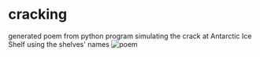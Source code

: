 # cracking
generated poem from python program simulating the crack at Antarctic Ice Shelf using the shelves' names
 ![poem](http://i.imgur.com/0l6d5Yb.png)
